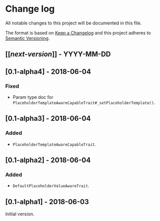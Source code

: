 # Change log
All notable changes to this project will be documented in this file.

The format is based on [Keep a Changelog](http://keepachangelog.com/)
and this project adheres to [Semantic Versioning](http://semver.org/).

## [[*next-version*]] - YYYY-MM-DD

## [0.1-alpha4] - 2018-06-04
### Fixed
- Param type doc for `PlaceholderTemplateAwareCapableTrait#_setPlaceholderTemplate()`.

## [0.1-alpha3] - 2018-06-04
### Added
- `PlaceholderTemplateAwareCapableTrait`.

## [0.1-alpha2] - 2018-06-04
### Added
- `DefaultPlaceholderValueAwareTrait`.

## [0.1-alpha1] - 2018-06-03
Initial version.
